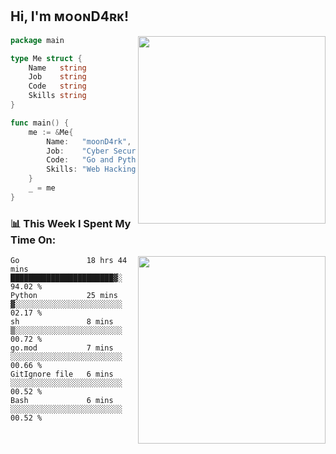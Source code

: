 <h2> Hi, I'm ᴍᴏᴏɴD4ʀᴋ!</h2>
<img align='right' src="https://github-readme-stats.vercel.app/api?username=moond4rk&show_icons=true&theme=radical" width="300">


```go
package main

type Me struct {
	Name   string
	Job    string
	Code   string
	Skills string
}

func main() {
	me := &Me{
		Name:   "moonD4rk",
		Job:    "Cyber Security Engineer",
		Code:   "Go and Python and Others",
		Skills: "Web Hacking ^o^",
	}
	_ = me
}
```



<h3>📊 This Week I Spent My Time On:</h3>
<img align='right' src="https://spotify-github-profile.vercel.app/api/view?uid=zbgk3g7ojwjwrwrleo6u8mhub&cover_image=true&theme=novatorem" width="300">

<!--START_SECTION:waka-->

```text
Go               18 hrs 44 mins  ███████████████████████▓░   94.02 %
Python           25 mins         ▓░░░░░░░░░░░░░░░░░░░░░░░░   02.17 %
sh               8 mins          ▒░░░░░░░░░░░░░░░░░░░░░░░░   00.72 %
go.mod           7 mins          ░░░░░░░░░░░░░░░░░░░░░░░░░   00.66 %
GitIgnore file   6 mins          ░░░░░░░░░░░░░░░░░░░░░░░░░   00.52 %
Bash             6 mins          ░░░░░░░░░░░░░░░░░░░░░░░░░   00.52 %
```

<!--END_SECTION:waka-->

